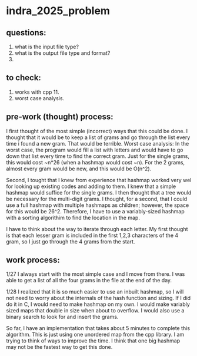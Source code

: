 # indra_2025_problem
## questions:
1. what is the input file type?
2. what is the output file type and format?
3. 

## to check:
1. works with cpp 11.
2. worst case analysis.


## pre-work (thought) process:
I first thought of the most simple (incorrect) ways that this could be done. I thought that it would be to keep a list of grams 
and go through the list every time i found a new gram. That would be terrible. Worst case analysis:
In the worst case, the program would fill a list with letters and would have to go down that list every time to find the correct gram. 
Just for the single grams, this would cost ~n*26 (when a hashmap would cost ~n). For the 2 grams, almost every gram would be new, and 
this would be O(n^2).   

Second, I tought that I knew from experience that hashmap worked very wel for looking up existing codes and adding to them.
I knew that a simple hashmap would suffice for the single grams. I then thought that a tree would be necessary for the multi-digit
grams. I thought, for a second, that I could use a full hashmap with multiple hashmaps as children; however, the space for this 
would be 26^2. Therefore, I have to use a variably-sized hashmap with a sorting algorithim to find the location in the map. 

I have to think about the way to iterate through each letter. My first thought is that each lesser gram is included in the first 
1,2,3 characters of the 4 gram, so I just go through the 4 grams from the start. 

## work process:
1/27 
I always start with the most simple case and I move from there. I was able to get a list of all the 
four grams in the file at the end of the day.

1/28
I realized that it is so much easier to use an inbuilt hashmap, so I will not need to worry about the
internals of the hash function and sizing. If I did do it in C, I would need to make hashmap on my own.
I would make variably sized maps that double in size when about to overflow. I would also use a binary search to look for and insert the grams.

So far, I have an implementation that takes about 5 minutes to complete this algorithm. This is just using one unordered map from the cpp 
library. I am trying to think of ways to improve the time. I think that one big hashmap may not be the fastest way to get this done. 
